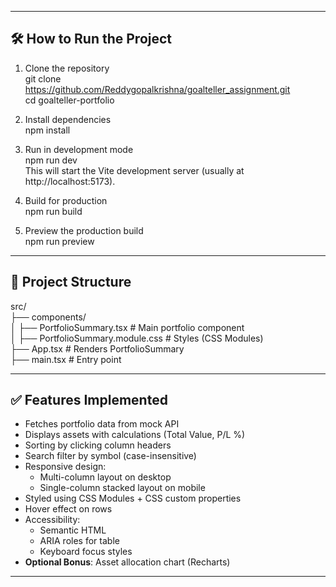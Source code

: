
---

## 🛠️ How to Run the Project

1. Clone the repository  
   git clone https://github.com/Reddygopalkrishna/goalteller_assignment.git  
   cd goalteller-portfolio  

2. Install dependencies  
   npm install  

3. Run in development mode  
   npm run dev  
   This will start the Vite development server (usually at http://localhost:5173).  

4. Build for production  
   npm run build  

5. Preview the production build  
   npm run preview  

---

## 📂 Project Structure

src/  
├── components/  
│   ├── PortfolioSummary.tsx        # Main portfolio component  
│   ├── PortfolioSummary.module.css # Styles (CSS Modules)  
├── App.tsx                         # Renders PortfolioSummary  
├── main.tsx                        # Entry point  

---

## ✅ Features Implemented

- Fetches portfolio data from mock API  
- Displays assets with calculations (Total Value, P/L %)  
- Sorting by clicking column headers  
- Search filter by symbol (case-insensitive)  
- Responsive design:  
  - Multi-column layout on desktop  
  - Single-column stacked layout on mobile  
- Styled using CSS Modules + CSS custom properties  
- Hover effect on rows  
- Accessibility:  
  - Semantic HTML  
  - ARIA roles for table  
  - Keyboard focus styles  
- **Optional Bonus**: Asset allocation chart (Recharts)  

---


